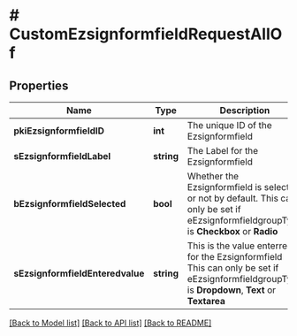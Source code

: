 # # CustomEzsignformfieldRequestAllOf

## Properties

Name | Type | Description | Notes
------------ | ------------- | ------------- | -------------
**pkiEzsignformfieldID** | **int** | The unique ID of the Ezsignformfield | [optional]
**sEzsignformfieldLabel** | **string** | The Label for the Ezsignformfield | [optional]
**bEzsignformfieldSelected** | **bool** | Whether the Ezsignformfield is selected or not by default.  This can only be set if eEzsignformfieldgroupType is **Checkbox** or **Radio** | [optional]
**sEzsignformfieldEnteredvalue** | **string** | This is the value enterred for the Ezsignformfield  This can only be set if eEzsignformfieldgroupType is **Dropdown**, **Text** or **Textarea** | [optional]

[[Back to Model list]](../../README.md#models) [[Back to API list]](../../README.md#endpoints) [[Back to README]](../../README.md)
